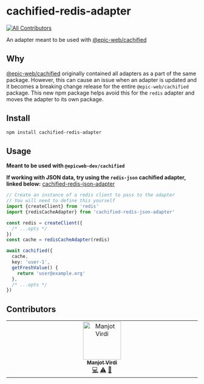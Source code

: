# cachified-redis-adapter

[![All Contributors](https://img.shields.io/github/all-contributors/mannyv123/cachified-redis-adapter?color=ee8449&style=flat-square)](#contributors)

An adapter meant to be used with
[@epic-web/cachified](https://github.com/epicweb-dev/cachified)

## Why

[@epic-web/cachified](https://github.com/epicweb-dev/cachified) originally
contained all adapters as a part of the same package. However, this can cause an
issue when an adapter is updated and it becomes a breaking change release for
the entire `@epic-web/cachified` package. This new npm package helps avoid this
for the `redis` adapter and moves the adapter to its own package.

## Install

```bash
npm install cachified-redis-adapter
```

## Usage

**Meant to be used with `@epicweb-dev/cachified`**

**If working with JSON data, try using the `redis-json` cachified adapter,
linked below:**
[cachified-redis-json-adapter](https://github.com/tearingItUp786/cachified-redis-json-adapter)

```ts
// Create an instance of a redis client to pass to the adapter
// You will need to define this yourself
import {createClient} from 'redis'
import {redisCacheAdapter} from 'cachified-redis-json-adapter'

const redis = createClient({
  /* ...opts */
})
const cache = redisCacheAdapter(redis)

await cachified({
  cache,
  key: 'user-1',
  getFreshValue() {
    return 'user@example.org'
  },
  /* ...opts */
})
```

## Contributors

<!-- ALL-CONTRIBUTORS-LIST:START - Do not remove or modify this section -->
<!-- prettier-ignore-start -->
<!-- markdownlint-disable -->
<table>
  <tbody>
    <tr>
      <td align="center" valign="top" width="14.28%"><a href="https://github.com/mannyv123"><img src="https://avatars.githubusercontent.com/u/123426666?v=4?s=100" width="100px;" alt="Manjot Virdi"/><br /><sub><b>Manjot Virdi</b></sub></a><br /><a href="#code-mannyv123" title="Code">💻</a> <a href="#test-mannyv123" title="Tests">⚠️</a> <a href="#doc-mannyv123" title="Documentation">📖</a></td>
    </tr>
  </tbody>
</table>

<!-- markdownlint-restore -->
<!-- prettier-ignore-end -->

<!-- ALL-CONTRIBUTORS-LIST:END -->
